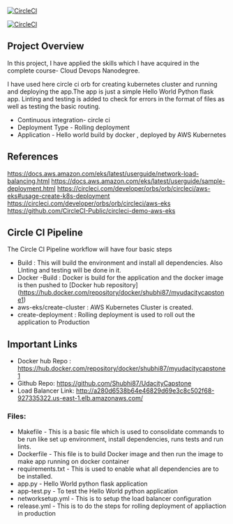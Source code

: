 
[![CircleCI](https://dl.circleci.com/status-badge/img/gh/Shubhi87/UdacityCapstone/tree/master.svg?style=svg)](https://dl.circleci.com/status-badge/redirect/gh/Shubhi87/UdacityCapstone/tree/master)

[![CircleCI](https://dl.circleci.com/status-badge/img/gh/Shubhi87/UdacityCapstone/tree/master.svg?style=shield)](https://dl.circleci.com/status-badge/redirect/gh/Shubhi87/UdacityCapstone/tree/master)

## Project Overview

In this project, I have applied the skills which I have acquired in the complete course- Cloud Devops Nanodegree.

I have used here circle ci orb for creating kubernetes cluster and running and deploying the app.The app is just a simple Hello World Python flask app. Linting and testing is added to check for errors in the format of files as well as testing the basic routing.
- Continuous integration- circle ci 
- Deployment Type - Rolling deployment
- Application - Hello world build by docker , deployed by AWS Kubernetes


## References
https://docs.aws.amazon.com/eks/latest/userguide/network-load-balancing.html
https://docs.aws.amazon.com/eks/latest/userguide/sample-deployment.html
https://circleci.com/developer/orbs/orb/circleci/aws-eks#usage-create-k8s-deployment
https://circleci.com/developer/orbs/orb/circleci/aws-eks
https://github.com/CircleCI-Public/circleci-demo-aws-eks
  
## Circle CI Pipeline
The Circle CI Pipeline workflow will have four basic steps
* Build : This will build the environment and install all dependencies. Also LInting and testing will be done in it.
* Docker -Build : Docker is build for the application and the docker image is then pushed to [Docker hub repository] (https://hub.docker.com/repository/docker/shubhi87/myudacitycapstone1)
* aws-eks/create-cluster : AWS Kubernetes Cluster is created.
* create-deployment : Rolling deployment is used to roll out the application to Production

## Important Links
* Docker hub Repo : https://hub.docker.com/repository/docker/shubhi87/myudacitycapstone1
* Github Repo: https://github.com/Shubhi87/UdacityCapstone
* Load Balancer Link: http://a280d6538b64e46829d69e3c8c502f68-927335322.us-east-1.elb.amazonaws.com/

### Files:
*	Makefile - This is a basic file which is used to consolidate commands to be run like set up environment, install dependencies, runs tests and run lints.
*	Dockerfile - This file is to build Docker image and then run the image to make app running on docker container
*	requirements.txt - This is used to enable what all dependencies are to be installed.
*	app.py - Hello World python flask application
*	app-test.py - To test the Hello World python application 
*	networksetup.yml - This is to setup the load balancer configuration
*	release.yml - This is to do the steps for rolling deployment of appliaction in production